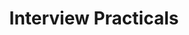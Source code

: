 ---
layout: interview_practicals
title: Interview Practicals
svg: interview_practicals
permalink: /interview_practicals/
date_updated: "September 03, 2022"
completion_time: "4 Hours"
---